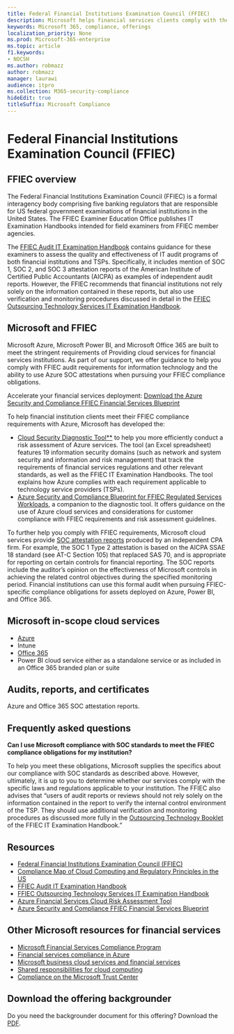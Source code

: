```yaml
---
title: Federal Financial Institutions Examination Council (FFIEC)
description: Microsoft helps financial services clients comply with the audit requirements of the Federal Financial Institutions Examination Council (FFIEC).
keywords: Microsoft 365, compliance, offerings
localization_priority: None
ms.prod: Microsoft-365-enterprise
ms.topic: article
f1.keywords:
- NOCSH
ms.author: robmazz
author: robmazz
manager: laurawi
audience: itpro
ms.collection: M365-security-compliance
hideEdit: true
titleSuffix: Microsoft Compliance
---
```


# Federal Financial Institutions Examination Council (FFIEC)

## FFIEC overview

The Federal Financial Institutions Examination Council (FFIEC) is a formal interagency body comprising five banking regulators that are responsible for US federal government examinations of financial institutions in the United States. The FFIEC Examiner Education Office publishes IT Examination Handbooks intended for field examiners from FFIEC member agencies.

The [FFIEC Audit IT Examination Handbook](https://ithandbook.ffiec.gov/it-booklets/audit.aspx) contains guidance for these examiners to assess the quality and effectiveness of IT audit programs of both financial institutions and TSPs. Specifically, it includes mention of SOC 1, SOC 2, and SOC 3 attestation reports of the American Institute of Certified Public Accountants (AICPA) as examples of independent audit reports. However, the FFIEC recommends that financial institutions not rely solely on the information contained in these reports, but also use verification and monitoring procedures discussed in detail in the [FFIEC Outsourcing Technology Services IT Examination Handbook](https://ithandbook.ffiec.gov/it-booklets/outsourcing-technology-services.aspx).

## Microsoft and FFIEC

Microsoft Azure, Microsoft Power BI, and Microsoft Office 365 are built to meet the stringent requirements of Providing cloud services for financial services institutions. As part of our support, we offer guidance to help you comply with FFIEC audit requirements for information technology and the ability to use Azure SOC attestations when pursuing your FFIEC compliance obligations.

Accelerate your financial services deployment: [Download the Azure Security and Compliance FFIEC Financial Services Blueprint](https://servicetrust.microsoft.com/ViewPage/FFIECBlueprint)

To help financial institution clients meet their FFIEC compliance requirements with Azure, Microsoft has developed the:

- [Cloud Security Diagnostic Tool**](https://aka.ms/FFIEC-CSDT) to help you more efficiently conduct a risk assessment of Azure services. The tool (an Excel spreadsheet) features 19 information security domains (such as network and system security and information and risk management) that track the requirements of financial services regulations and other relevant standards, as well as the FFIEC IT Examination Handbooks. The tool explains how Azure complies with each requirement applicable to technology service providers (TSPs).
- [Azure Security and Compliance Blueprint for FFIEC Regulated Services Workloads](https://servicetrust.microsoft.com/ViewPage/FFIECBlueprint), a companion to the diagnostic tool. It offers guidance on the use of Azure cloud services and considerations for customer compliance with FFIEC requirements and risk assessment guidelines.

To further help you comply with FFIEC requirements, Microsoft cloud services provide [SOC attestation reports](offering-SOC.md) produced by an independent CPA firm. For example, the SOC 1 Type 2 attestation is based on the AICPA SSAE 18 standard (see AT-C Section 105) that replaced SAS 70, and is appropriate for reporting on certain controls for financial reporting. The SOC reports include the auditor’s opinion on the effectiveness of Microsoft controls in achieving the related control objectives during the specified monitoring period. Financial institutions can use this formal audit when pursuing FFIEC-specific compliance obligations for assets deployed on Azure, Power BI, and Office 365.

## Microsoft in-scope cloud services

- [Azure](https://aka.ms/AzureCompliance)
- Intune
- [Office 365](https://go.microsoft.com/fwlink/p/?LinkID=2077751)
- Power BI cloud service either as a standalone service or as included in an Office 365 branded plan or suite

## Audits, reports, and certificates

Azure and Office 365 SOC attestation reports.

## Frequently asked questions

**Can I use Microsoft compliance with SOC standards to meet the FFIEC compliance obligations for my institution?**

To help you meet these obligations, Microsoft supplies the specifics about our compliance with SOC standards as described above. However, ultimately, it is up to you to determine whether our services comply with the specific laws and regulations applicable to your institution. The FFIEC also advises that “users of audit reports or reviews should not rely solely on the information contained in the report to verify the internal control environment of the TSP. They should use additional verification and monitoring procedures as discussed more fully in the [Outsourcing Technology Booklet](https://ithandbook.ffiec.gov/it-booklets/outsourcing-technology-services.aspx) of the FFIEC IT Examination Handbook.”

## Resources

- [Federal Financial Institutions Examination Council (FFIEC)](https://www.ffiec.gov/)
- [Compliance Map of Cloud Computing and Regulatory Principles in the US](https://servicetrust.microsoft.com/ViewPage/TrustDocuments?command=Download&downloadType=Document&downloadId=5b483567-00b0-4d86-96ae-ee887dadb61c&docTab=6d000410-c9e9-11e7-9a91-892aae8839ad_Compliance_Guides)
- [FFIEC Audit IT Examination Handbook](https://ithandbook.ffiec.gov/it-booklets/audit.aspx)
- [FFIEC Outsourcing Technology Services IT Examination Handbook](https://ithandbook.ffiec.gov/it-booklets/outsourcing-technology-services.aspx)
- [Azure Financial Services Cloud Risk Assessment Tool](https://aka.ms/FFIEC-CSDT)
- [Azure Security and Compliance FFIEC Financial Services Blueprint](https://servicetrust.microsoft.com/ViewPage/FFIECBlueprint)

## Other Microsoft resources for financial services

- [Microsoft Financial Services Compliance Program](https://www.microsoft.com/download/details.aspx?id=55332)
- [Financial services compliance in Azure](https://azure.microsoft.com/resources/videos/azurecon-2015-financial-services-compliance-in-azure/)
- [Microsoft business cloud services and financial services](https://servicetrust.microsoft.com/viewpage/financialservicesoverview)
- [Shared responsibilities for cloud computing](https://aka.ms/sharedresponsibility)
- [Compliance on the Microsoft Trust Center](https://www.microsoft.com/trust-center/compliance/compliance-overview)

## Download the offering backgrounder

Do you need the backgrounder document for this offering? Download the [PDF](https://download.microsoft.com/download/6/2/7/62760960-C4B5-456B-9CF8-DCB7D692AAC4/FFIEC-Compliance.pdf).

